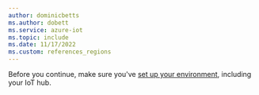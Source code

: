 ```yaml
---
author: dominicbetts
ms.author: dobett
ms.service: azure-iot
ms.topic: include
ms.date: 11/17/2022
ms.custom: references_regions
---
```


Before you continue, make sure you've [set up your environment](../articles/iot/set-up-environment.md), including your IoT hub.
